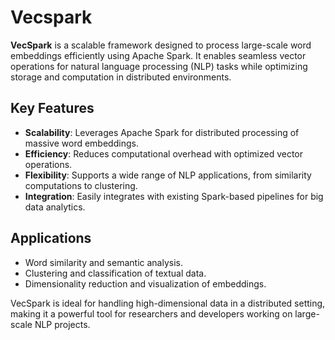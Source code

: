 # Vecspark

**VecSpark** is a scalable framework designed to process large-scale word embeddings efficiently using Apache Spark. It enables seamless vector operations for natural language processing (NLP) tasks while optimizing storage and computation in distributed environments.

## Key Features
- **Scalability**: Leverages Apache Spark for distributed processing of massive word embeddings.
- **Efficiency**: Reduces computational overhead with optimized vector operations.
- **Flexibility**: Supports a wide range of NLP applications, from similarity computations to clustering.
- **Integration**: Easily integrates with existing Spark-based pipelines for big data analytics.

## Applications
- Word similarity and semantic analysis.
- Clustering and classification of textual data.
- Dimensionality reduction and visualization of embeddings.

VecSpark is ideal for handling high-dimensional data in a distributed setting, making it a powerful tool for researchers and developers working on large-scale NLP projects.
